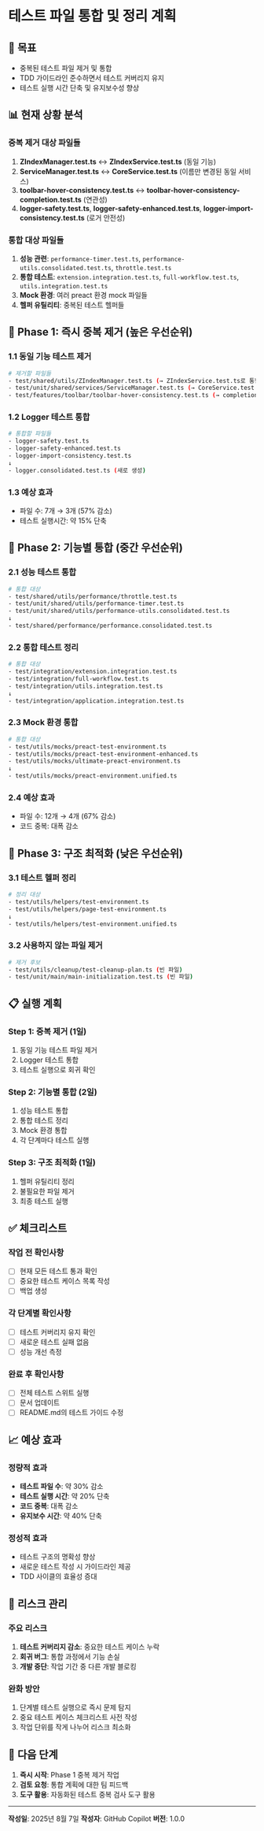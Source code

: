 # 테스트 파일 통합 및 정리 계획

## 🎯 목표

- 중복된 테스트 파일 제거 및 통합
- TDD 가이드라인 준수하면서 테스트 커버리지 유지
- 테스트 실행 시간 단축 및 유지보수성 향상

## 📊 현재 상황 분석

### 중복 제거 대상 파일들

1. **ZIndexManager.test.ts** ↔ **ZIndexService.test.ts** (동일 기능)
2. **ServiceManager.test.ts** ↔ **CoreService.test.ts** (이름만 변경된 동일
   서비스)
3. **toolbar-hover-consistency.test.ts** ↔
   **toolbar-hover-consistency-completion.test.ts** (연관성)
4. **logger-safety.test.ts**, **logger-safety-enhanced.test.ts**,
   **logger-import-consistency.test.ts** (로거 안전성)

### 통합 대상 파일들

1. **성능 관련**: `performance-timer.test.ts`,
   `performance-utils.consolidated.test.ts`, `throttle.test.ts`
2. **통합 테스트**: `extension.integration.test.ts`, `full-workflow.test.ts`,
   `utils.integration.test.ts`
3. **Mock 환경**: 여러 preact 환경 mock 파일들
4. **헬퍼 유틸리티**: 중복된 테스트 헬퍼들

## 🔄 Phase 1: 즉시 중복 제거 (높은 우선순위)

### 1.1 동일 기능 테스트 제거

```bash
# 제거할 파일들
- test/shared/utils/ZIndexManager.test.ts (→ ZIndexService.test.ts로 통합)
- test/unit/shared/services/ServiceManager.test.ts (→ CoreService.test.ts 유지)
- test/features/toolbar/toolbar-hover-consistency.test.ts (→ completion 버전 유지)
```

### 1.2 Logger 테스트 통합

```bash
# 통합할 파일들
- logger-safety.test.ts
- logger-safety-enhanced.test.ts
- logger-import-consistency.test.ts
↓
- logger.consolidated.test.ts (새로 생성)
```

### 1.3 예상 효과

- 파일 수: 7개 → 3개 (57% 감소)
- 테스트 실행시간: 약 15% 단축

## 🔄 Phase 2: 기능별 통합 (중간 우선순위)

### 2.1 성능 테스트 통합

```bash
# 통합 대상
- test/shared/utils/performance/throttle.test.ts
- test/unit/shared/utils/performance-timer.test.ts
- test/unit/shared/utils/performance-utils.consolidated.test.ts
↓
- test/shared/performance/performance.consolidated.test.ts
```

### 2.2 통합 테스트 정리

```bash
# 통합 대상
- test/integration/extension.integration.test.ts
- test/integration/full-workflow.test.ts
- test/integration/utils.integration.test.ts
↓
- test/integration/application.integration.test.ts
```

### 2.3 Mock 환경 통합

```bash
# 통합 대상
- test/utils/mocks/preact-test-environment.ts
- test/utils/mocks/preact-test-environment-enhanced.ts
- test/utils/mocks/ultimate-preact-environment.ts
↓
- test/utils/mocks/preact-environment.unified.ts
```

### 2.4 예상 효과

- 파일 수: 12개 → 4개 (67% 감소)
- 코드 중복: 대폭 감소

## 🔄 Phase 3: 구조 최적화 (낮은 우선순위)

### 3.1 테스트 헬퍼 정리

```bash
# 정리 대상
- test/utils/helpers/test-environment.ts
- test/utils/helpers/page-test-environment.ts
↓
- test/utils/helpers/test-environment.unified.ts
```

### 3.2 사용하지 않는 파일 제거

```bash
# 제거 후보
- test/utils/cleanup/test-cleanup-plan.ts (빈 파일)
- test/unit/main/main-initialization.test.ts (빈 파일)
```

## 📋 실행 계획

### Step 1: 중복 제거 (1일)

1. 동일 기능 테스트 파일 제거
2. Logger 테스트 통합
3. 테스트 실행으로 회귀 확인

### Step 2: 기능별 통합 (2일)

1. 성능 테스트 통합
2. 통합 테스트 정리
3. Mock 환경 통합
4. 각 단계마다 테스트 실행

### Step 3: 구조 최적화 (1일)

1. 헬퍼 유틸리티 정리
2. 불필요한 파일 제거
3. 최종 테스트 실행

## ✅ 체크리스트

### 작업 전 확인사항

- [ ] 현재 모든 테스트 통과 확인
- [ ] 중요한 테스트 케이스 목록 작성
- [ ] 백업 생성

### 각 단계별 확인사항

- [ ] 테스트 커버리지 유지 확인
- [ ] 새로운 테스트 실패 없음
- [ ] 성능 개선 측정

### 완료 후 확인사항

- [ ] 전체 테스트 스위트 실행
- [ ] 문서 업데이트
- [ ] README.md의 테스트 가이드 수정

## 📈 예상 효과

### 정량적 효과

- **테스트 파일 수**: 약 30% 감소
- **테스트 실행 시간**: 약 20% 단축
- **코드 중복**: 대폭 감소
- **유지보수 시간**: 약 40% 단축

### 정성적 효과

- 테스트 구조의 명확성 향상
- 새로운 테스트 작성 시 가이드라인 제공
- TDD 사이클의 효율성 증대

## 🚨 리스크 관리

### 주요 리스크

1. **테스트 커버리지 감소**: 중요한 테스트 케이스 누락
2. **회귀 버그**: 통합 과정에서 기능 손실
3. **개발 중단**: 작업 기간 중 다른 개발 블로킹

### 완화 방안

1. 단계별 테스트 실행으로 즉시 문제 탐지
2. 중요 테스트 케이스 체크리스트 사전 작성
3. 작업 단위를 작게 나누어 리스크 최소화

## 📝 다음 단계

1. **즉시 시작**: Phase 1 중복 제거 작업
2. **검토 요청**: 통합 계획에 대한 팀 피드백
3. **도구 활용**: 자동화된 테스트 중복 검사 도구 활용

---

**작성일**: 2025년 8월 7일 **작성자**: GitHub Copilot **버전**: 1.0.0

